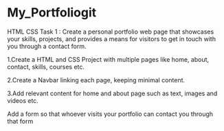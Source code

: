 # My_Portfoliogit

HTML CSS 
Task 1 : 
Create a personal portfolio web page that showcases your skills, projects, and provides a means for visitors to get in touch with you through a contact form.

1.Create a HTML and CSS Project with multiple pages like home, about, contact, skills, courses etc.

2.Create a Navbar linking each page, keeping minimal content.

3.Add relevant content for home and about page such as text, images and videos etc. 

Add a form so that whoever visits your portfolio can contact you through that form